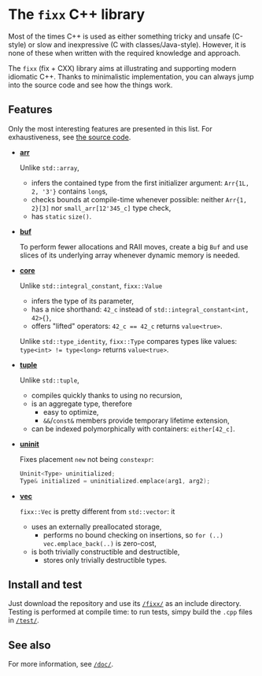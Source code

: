 # The `fixx` C++ library

Most of the times C++ is used as either something tricky and unsafe (C-style) or slow and inexpressive (C with classes/Java-style). However, it is none of these when written with the required knowledge and approach.

The `fixx` (fix + CXX) library aims at illustrating and supporting modern idiomatic C++. Thanks to minimalistic implementation, you can always jump into the source code and see how the things work.

## Features

Only the most interesting features are presented in this list. For exhaustiveness, see [the source code](./fixx/).

* [**arr**](./fixx/arr.hpp)

	Unlike `std::array`,
	* infers the contained type from the first initializer argument: `Arr{1L, 2, '3'}` contains `long`s,
	* checks bounds at compile-time whenever possible: neither `Arr{1, 2}[3]` nor `small_arr[12'345_c]` type check,
	* has `static` `size()`.

* [**buf**](./fixx/buf.hpp)

	To perform fewer allocations and RAII moves, create a big `Buf` and use slices of its underlying array whenever dynamic memory is needed.

* [**core**](./fixx/core.hpp)

	Unlike `std::integral_constant`, `fixx::Value`
	* infers the type of its parameter,
	* has a nice shorthand: `42_c` instead of `std::integral_constant<int, 42>{}`,
	* offers "lifted" operators: `42_c == 42_c` returns `value<true>`.

	Unlike `std::type_identity`, `fixx::Type` compares types like values: `type<int> != type<long>` returns `value<true>`.

* [**tuple**](./fixx/tuple.hpp)

	Unlike `std::tuple`,
	* compiles quickly thanks to using no recursion,
	* is an aggregate type, therefore
		* easy to optimize,
		* `&&`/`const&` members provide temporary lifetime extension,
	* can be indexed polymorphically with containers: `either[42_c]`.

* [**uninit**](./fixx/uninit.hpp)

	Fixes placement `new` not being `constexpr`:
	```c++
	Uninit<Type> uninitialized;
	Type& initialized = uninitialized.emplace(arg1, arg2);
	```

* [**vec**](./fixx/vec.hpp)

	`fixx::Vec` is pretty different from `std::vector`: it
	* uses an externally preallocated storage,
		* performs no bound checking on insertions, so `for (..) vec.emplace_back(..)` is zero-cost,
	* is both trivially constructible and destructible,
		* stores only trivially destructible types.

## Install and test

Just download the repository and use its [`/fixx/`](./fixx/) as an include directory. Testing is performed at compile time: to run tests, simpy build the `.cpp` files in [`/test/`](./test/).

## See also

For more information, see [`/doc/`](./doc/).